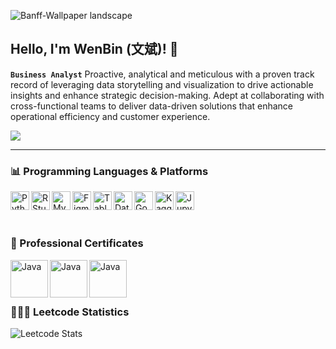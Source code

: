 ![Banff-Wallpaper landscape](https://github.com/user-attachments/assets/9f265fe0-dfd7-4274-84c1-fa3ae071a9b8)

## Hello, I'm WenBin (文斌)! 👋

**`Business Analyst`**
Proactive, analytical and meticulous with a proven track record of leveraging data storytelling and visualization to drive actionable insights and enhance strategic decision-making. 
Adept at collaborating with cross-functional teams to deliver data-driven solutions that enhance operational efficiency and customer experience.

![](https://komarev.com/ghpvc/?username=wenbin-y&color=395273&style=plastic)

---
### 📊 Programming Languages & Platforms
<img align="left" alt="Python" width="30px" style="padding-right-10px;" src="https://cdn.jsdelivr.net/gh/devicons/devicon@latest/icons/python/python-original.svg" />
<img align="left" alt="RStudio" width="30px" style="padding-right-10px;" src="https://cdn.jsdelivr.net/gh/devicons/devicon@latest/icons/rstudio/rstudio-original.svg" />
<img align="left" alt="MySQL" width="30px" style="padding-right-10px;" src="https://cdn.jsdelivr.net/gh/devicons/devicon@latest/icons/mysql/mysql-original-wordmark.svg" />
<img align="left" alt="Figma" width="30px" style="padding-right-10px;" src="https://cdn.jsdelivr.net/gh/devicons/devicon@latest/icons/figma/figma-original.svg" />
<img align="left" alt="Tableau" img src="https://github.com/user-attachments/assets/5e9a6773-d830-449a-8082-b2eb87935b95" width="30" height="30">
<img align="left" alt="Dataiku" img src="https://github.com/user-attachments/assets/c941fea5-ae98-4db7-ba42-81e67d72a578" width="30" height="30">
<img align="left" alt="Google Cloud" width="30px" style="padding-right-10px;" src="https://cdn.jsdelivr.net/gh/devicons/devicon@latest/icons/googlecloud/googlecloud-original.svg" />
<img align="left" alt="Kaggle" width="30px" style="padding-right-10px;" src="https://cdn.jsdelivr.net/gh/devicons/devicon@latest/icons/kaggle/kaggle-original-wordmark.svg" />
<img align="left" alt="Jupyter" width="30px" style="padding-right-10px;" src="https://cdn.jsdelivr.net/gh/devicons/devicon@latest/icons/jupyter/jupyter-original.svg" />

<br />
<br />

#
### 🏅 Professional Certificates
<a href="https://www.credly.com/badges/15489463-9a83-4acf-b7b5-07934596f72c/public_url">
  <img align="left" alt="Java" style="padding-right-10px;" img src="https://github.com/user-attachments/assets/a3ef612b-9075-4212-ae8f-8de69ba8bd9b" width="60" height="60">
</a>
<a href="https://www.credly.com/badges/c92b2ced-d01b-40ba-8680-9b2763d3d671/public_url">
  <img align="left" alt="Java" style="padding-right-10px;" img src="https://github.com/user-attachments/assets/b9dee323-06cc-486c-927b-d0fb79a36868" width="60" height="60">
</a>
<a href="https://www.credly.com/badges/2e4a4718-4c8e-4d75-bd82-b534a9779c25/public_url">
  <img align="left" alt="Java" style="padding-right-10px;" img src="https://github.com/user-attachments/assets/e13eb882-d8a3-47f8-921a-03d9cb7b083c" width="60" height="60">
</a>
<br>
<br />

#
### 👨🏼‍💻 Leetcode Statistics
![Leetcode Stats](https://leetcard.jacoblin.cool/Y_WenBin?theme=unicorn&font=Roboto&ext=activity)
